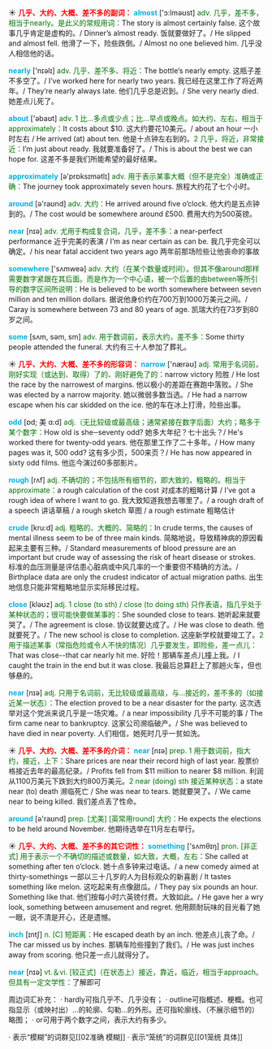 ☀ <font color="red">**几乎、大约、大概、差不多的副词：**</font>
<font color="sky blue">**almost**</font> ['ɔ:lməʊst] 
<font color="rgb(227, 108, 9)">adv. 几乎，差不多，相当于nearly。是此义的常规用词：</font>The story is almost certainly false. 这个故事几乎肯定是虚构的。/ Dinner’s almost ready. 饭就要做好了。/ He slipped and almost fell. 他滑了一下，险些跌倒。/ Almost no one believed him. 几乎没人相信他的话。

<font color="sky blue">**nearly**</font> ['nɪəlɪ] 
<font color="rgb(227, 108, 9)">adv. 几乎、差不多、将近：</font>The bottle’s nearly empty. 这瓶子差不多空了。/ I’ve worked here for nearly two years. 我已经在这里工作了将近两年。/ They’re nearly always late. 他们几乎总是迟到。/ She very nearly died. 她差点儿死了。

<font color="sky blue">**about**</font> ['əbaʊt] 
<font color="rgb(227, 108, 9)">adv. 1 比…多点或少点；比…早点或晚点。如大约、左右，相当于approximately：</font>It costs about $10. 这大约要花10美元。/ about an hour 一小时左右 / He arrived (at) about ten. 他是十点钟左右到的。<font color="rgb(227, 108, 9)">2 几乎，将近，非常接近：</font>I’m just about ready. 我就要准备好了。/ This is about the best we can hope for. 这差不多是我们所能希望的最好结果。

<font color="sky blue">**approximately**</font> [ə'prɒksɪmətlɪ] 
<font color="rgb(227, 108, 9)">adv. 用于表示某事大概（但不是完全）准确或正确：</font>The journey took approximately seven hours. 旅程大约花了七个小时。

<font color="sky blue">**around**</font> [ə'raʊnd] 
<font color="rgb(227, 108, 9)">adv. 大约：</font>He arrived around five o’clock. 他大约是五点钟到的。/ The cost would be somewhere around £500. 费用大约为500英镑。

<font color="sky blue">**near**</font> [nɪə] 
<font color="rgb(227, 108, 9)">adv. 尤用于构成复合词，几乎，差不多：</font>a near-perfect performance 近乎完美的表演 / I’m as near certain as can be. 我几乎完全可以确定。/ his near fatal accident two years ago 两年前那场险些让他丧命的事故

<font color="sky blue">**somewhere**</font> ['sʌmweə] 
<font color="rgb(227, 108, 9)">adv. 大约（在某个数量或时间）。但其不像around那样需要数字紧跟在其后面。而是作为一个中心语，被一个后置的由between等所引导的数字区间所说明：</font>He is believed to be worth somewhere between seven million and ten million dollars. 据说他身价约在700万到1000万美元之间。/ Caray is somewhere between 73 and 80 years of age. 凯瑞大约在73岁到80岁之间。

<font color="sky blue">**some**</font> [sʌm, səm, sm] 
<font color="rgb(227, 108, 9)">adv. 用于数词前，表示大约，差不多：</font>Some thirty people attended the funeral. 大约有三十人参加了葬礼。

☀ <font color="red">**几乎、大约、大概、差不多的形容词：**</font>
<font color="sky blue">**narrow**</font> ['nærəʊ] 
<font color="rgb(227, 108, 9)">adj. 常用于名词前，刚好实现（或达到、取得）了的、刚好避免了的：</font>narrow victory 险胜 / He lost the race by the narrowest of margins. 他以极小的差距在赛跑中落败。/ She was elected by a narrow majority. 她以微弱多数当选。/ He had a narrow escape when his car skidded on the ice. 他的车在冰上打滑，险些出事。
           
<font color="sky blue">**odd**</font> [ɒd; 美 ɑ:d]
<font color="rgb(227, 108, 9)">adj.（无比较级或最高级；通常紧接在数字后面）大约；略多于某个数字：</font>How old is she─seventy odd? 她多大年纪？七十出头？/ He's worked there for twenty-odd years. 他在那里工作了二十多年。/ How many pages was it, 500 odd? 这有多少页，500来页？/ He has now appeared in sixty odd films. 他迄今演过60多部影片。

<font color="sky blue">**rough**</font> [rʌf] 
<font color="rgb(227, 108, 9)">adj. 不确切的；不包括所有细节的，即大致的，粗略的。相当于approximate：</font>a rough calculation of the cost 对成本的粗略计算 / I’ve got a rough idea of where I want to go. 我大致知道我想去哪里了。/ a rough draft of a speech 讲话草稿 / a rough sketch 草图 / a rough estimate 粗略估计
           
<font color="sky blue">**crude**</font> [kru:d]
<font color="rgb(227, 108, 9)">adj. 粗略的、大概的、简略的：</font>In crude terms, the causes of mental illness seem to be of three main kinds. 简略地说，导致精神病的原因看起来主要有三种。/ Standard measurements of blood pressure are an important but crude way of assessing the risk of heart disease or strokes. 标准的血压测量是评估患心脏病或中风几率的一个重要但不精确的方法。/ Birthplace data are only the crudest indicator of actual migration paths. 出生地信息只能非常粗略地显示实际移民过程。

<font color="sky blue">**close**</font> [kləʊz] 
<font color="rgb(227, 108, 9)">adj. 1 close (to sth) / close (to doing sth) 只作表语，指几乎处于某种状态的；很可能快要做某事的：</font>She sounded close to tears. 她听起来就要哭了。/ The agreement is close. 协议就要达成了。/ He was close to death. 他就要死了。/ The new school is close to completion. 这座新学校就要竣工了。<font color="rgb(227, 108, 9)">2 用于描述某事（常指危险或令人不快的情况）几乎要发生，即险些，差一点儿：</font>That was close--that car nearly hit me. 好险！那辆车差点儿撞上我。/ I caught the train in the end but it was close. 我最后总算赶上了那趟火车，但也够悬的。

<font color="sky blue">**near**</font> [nɪə] 
<font color="rgb(227, 108, 9)">adj. 只用于名词前，无比较级或最高级，与…接近的，差不多的（如接近某一状态）：</font>The election proved to be a near disaster for the party. 这次选举对这个党派来说几乎是一场灾难。/ a near impossibility 几乎不可能的事 / The firm came near to bankruptcy. 这家公司濒临破产。/ She was believed to have died in near poverty. 人们相信，她死时几乎一贫如洗。

☀ <font color="red">**几乎、大约、大概、差不多的介词：**</font>
<font color="sky blue">**near**</font> [nɪə] 
<font color="rgb(227, 108, 9)">prep. 1 用于数词前，指大约，接近，上下：</font>Share prices are near their record high of last year. 股票价格接近去年的最高纪录。/ Profits fell from $11 million to nearer $8 million. 利润从1100万美元下跌到大约800万美元。<font color="rgb(227, 108, 9)">2 near (doing) sth 接近某种状态：</font>a state near (to) death 濒临死亡 / She was near to tears. 她就要哭了。/ We came near to being killed. 我们差点丢了性命。

<font color="sky blue">**around**</font> [ə'raʊnd] 
<font color="rgb(227, 108, 9)">prep. [尤美] [英常用round] 大约：</font>He expects the elections to be held around November. 他期待选举在11月左右举行。

☀ <font color="red">**几乎、大约、大概、差不多的其它词性：**</font>
<font color="sky blue">**something**</font> ['sʌmθɪŋ] 
<font color="rgb(227, 108, 9)">pron. [非正式] 用于表示一个不确切的描述或数量，如大致，大概，左右：</font>She called at something after ten o’clock. 她十点多钟来过电话。/ a new comedy aimed at thirty-somethings 一部以三十几岁的人为目标观众的新喜剧 / It tastes something like melon. 这吃起来有点像甜瓜。/ They pay six pounds an hour. Something like that. 他们按每小时六英镑付费。大致如此。/ He gave her a wry look, something between amusement and regret. 他用颇耐玩味的目光看了她一眼，说不清是开心，还是遗憾。

<font color="sky blue">**inch**</font> [ɪntʃ] 
<font color="rgb(227, 108, 9)">n. [C] 短距离：</font>He escaped death by an inch. 他差点儿丧了命。/ The car missed us by inches. 那辆车险些撞到了我们。/ He was just inches away from scoring. 他只差一点儿就得分了。

<font color="sky blue">**near**</font> [nɪə] 
<font color="rgb(227, 108, 9)">vt.＆vi. [较正式]（在状态上）接近，靠近，临近，相当于approach。但具有一定文学性：</font>了解即可

周边词汇补充：
· hardly可指几乎不、几乎没有；
· outline可指概述、梗概。也可指显示（或映衬出）…的轮廓、勾勒…的外形。还可指轮廓线、（不展示细节的）略图；
· or可用于两个数字之间，表示大约有多少。

· 表示“模糊”的词群见[[02准确 模糊]]
· 表示“笼统”的词群见[[01笼统 具体]]
